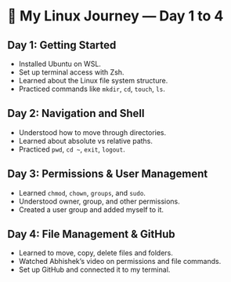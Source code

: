 # 🌱 My Linux Journey — Day 1 to 4

## Day 1: Getting Started
- Installed Ubuntu on WSL.
- Set up terminal access with Zsh.
- Learned about the Linux file system structure.
- Practiced commands like `mkdir`, `cd`, `touch`, `ls`.

## Day 2: Navigation and Shell
- Understood how to move through directories.
- Learned about absolute vs relative paths.
- Practiced `pwd`, `cd ~`, `exit`, `logout`.

## Day 3: Permissions & User Management
- Learned `chmod`, `chown`, `groups`, and `sudo`.
- Understood owner, group, and other permissions.
- Created a user group and added myself to it.

## Day 4: File Management & GitHub
- Learned to move, copy, delete files and folders.
- Watched Abhishek’s video on permissions and file commands.
- Set up GitHub and connected it to my terminal.

